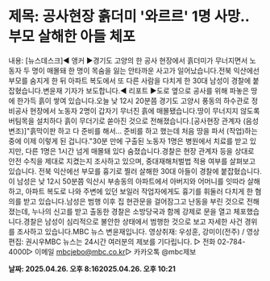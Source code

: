 # **제목: 공사현장 흙더미 '와르르' 1명 사망‥부모 살해한 아들 체포**

  내용: [뉴스데스크]◀ 앵커 ▶경기도 고양의 한 공사 현장에서 흙더미가 무너지면서 노동자 두 명이 매몰돼 한 명이 목숨을 잃는 안타까운 사고가 일어났습니다.전북 익산에선 부모를 숨지게 한 뒤 아파트 복도에서 또 다른 사람을 다치게 한 30대 남성이 경찰에 붙잡혔습니다.변윤재 기자가 보도합니다.◀ 리포트 ▶도로 옆으로 공사를 위해 파놓은 땅에 한가득 흙이 쌓여 있습니다.오늘 낮 12시 20분쯤 경기도 고양시 풍동의 하수관로 정비공사 현장에서 노동자 2명이 갑자기 무너진 흙에 매몰됐습니다.땅이 무너지지 않도록 버팀목을 설치하다 흙이 무더기로 쏟아진 것으로 전해졌습니다.[공사현장 관계자 (음성변조)]"흙막이판 하고 다 준비를 해서… 준비를 하고 했는데 처음 땅을 파서 (작업)하는 중에 이제 이렇게 된 겁니다."30분 만에 구출된 노동자 1명은 병원에서 치료를 받고 있지만, 다른 1명은 1시간 넘게 매몰돼 있다 숨졌습니다.경찰은 현장 관계자 등을 상대로 안전 수칙을 제대로 지켰는지 조사하고 있으며, 중대재해처벌법 적용 여부를 살펴보고 있습니다. 전북 익산에선 부모를 흉기로 찔러 살해한 30대 아들이 경찰에 붙잡혔습니다.이 남성은 낮 12시 50분쯤 익산시 부송동의 아파트에서 아버지와 어머니를 잇따라 살해하고, 아파트 복도로 나와 주변에 있던 보일러 작업자에게도 흉기를 휘둘러 다치게 한 혐의를 받고 있습니다.남성은 범행 이후 집 현관문을 걸어잠그고 난동을 부린 것으로 전해졌는데, 누나의 신고를 받고 출동한 경찰은 소방당국과 함께 강제로 문을 열고 체포했습니다.경찰은 남성이 심리적으로 불안한 상태에서 범행한 것으로 보고 자세한 사건 경위를 조사하고 있습니다.MBC 뉴스 변윤재입니다. 영상취재: 우성훈, 강미이(전주) / 영상편집: 권시우MBC 뉴스는 24시간 여러분의 제보를 기다립니다. ▷ 전화 02-784-4000▷ 이메일 mbcjebo@mbc.co.kr▷ 카카오톡 @mbc제보

  **날짜: 2025.04.26. 오후 8:162025.04.26. 오후 10:21**